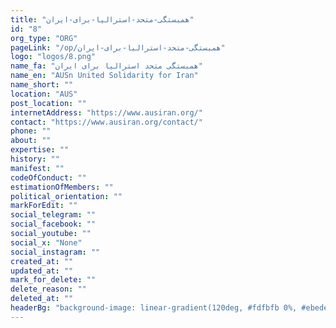 ```yaml
---
title: "همبستگی-متحد-استرالیا-برای-ایران"
id: "8"
org_type: "ORG"
pageLink: "/op/همبستگی-متحد-استرالیا-برای-ایران"
logo: "logos/8.png"
name_fa: "همبستگی متحد استرالیا برای ایران"
name_en: "AUSn United Solidarity for Iran"
name_short: ""
location: "AUS"
post_location: ""
internetAddress: "https://www.ausiran.org/"
contact: "https://www.ausiran.org/contact/"
phone: ""
about: ""
expertise: ""
history: ""
manifest: ""
codeOfConduct: ""
estimationOfMembers: ""
political_orientation: ""
markForEdit: ""
social_telegram: ""
social_facebook: ""
social_youtube: ""
social_x: "None"
social_instagram: ""
created_at: ""
updated_at: ""
mark_for_delete: ""
delete_reason: ""
deleted_at: ""
headerBg: "background-image: linear-gradient(120deg, #fdfbfb 0%, #ebedee 100%);"
---
```


